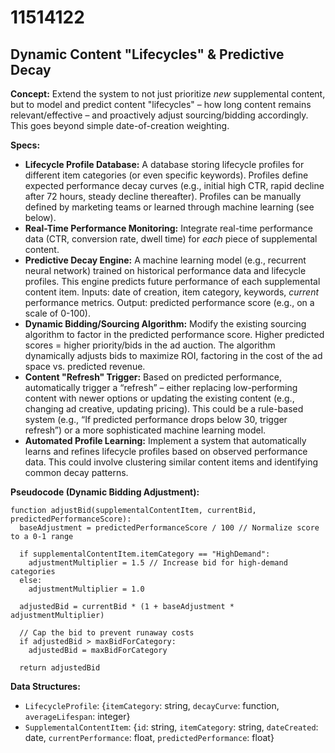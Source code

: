 # 11514122

## Dynamic Content "Lifecycles" & Predictive Decay

**Concept:** Extend the system to not just prioritize *new* supplemental content, but to model and predict content "lifecycles" – how long content remains relevant/effective – and proactively adjust sourcing/bidding accordingly. This goes beyond simple date-of-creation weighting.

**Specs:**

*   **Lifecycle Profile Database:** A database storing lifecycle profiles for different item categories (or even specific keywords). Profiles define expected performance decay curves (e.g., initial high CTR, rapid decline after 72 hours, steady decline thereafter).  Profiles can be manually defined by marketing teams or learned through machine learning (see below).
*   **Real-Time Performance Monitoring:** Integrate real-time performance data (CTR, conversion rate, dwell time) for *each* piece of supplemental content.
*   **Predictive Decay Engine:** A machine learning model (e.g., recurrent neural network) trained on historical performance data and lifecycle profiles. This engine predicts future performance of each supplemental content item.  Inputs: date of creation, item category, keywords, *current* performance metrics. Output: predicted performance score (e.g., on a scale of 0-100).
*   **Dynamic Bidding/Sourcing Algorithm:** Modify the existing sourcing algorithm to factor in the predicted performance score.  Higher predicted scores = higher priority/bids in the ad auction.  The algorithm dynamically adjusts bids to maximize ROI, factoring in the cost of the ad space vs. predicted revenue.
*   **Content "Refresh" Trigger:**  Based on predicted performance, automatically trigger a “refresh” – either replacing low-performing content with newer options or updating the existing content (e.g., changing ad creative, updating pricing).  This could be a rule-based system (e.g., “If predicted performance drops below 30, trigger refresh”) or a more sophisticated machine learning model.
*   **Automated Profile Learning:** Implement a system that automatically learns and refines lifecycle profiles based on observed performance data. This could involve clustering similar content items and identifying common decay patterns.

**Pseudocode (Dynamic Bidding Adjustment):**

```
function adjustBid(supplementalContentItem, currentBid, predictedPerformanceScore):
  baseAdjustment = predictedPerformanceScore / 100 // Normalize score to a 0-1 range
  
  if supplementalContentItem.itemCategory == "HighDemand":
    adjustmentMultiplier = 1.5 // Increase bid for high-demand categories
  else:
    adjustmentMultiplier = 1.0
    
  adjustedBid = currentBid * (1 + baseAdjustment * adjustmentMultiplier)
  
  // Cap the bid to prevent runaway costs
  if adjustedBid > maxBidForCategory:
    adjustedBid = maxBidForCategory
    
  return adjustedBid
```

**Data Structures:**

*   `LifecycleProfile`:  {`itemCategory`: string, `decayCurve`: function, `averageLifespan`: integer}
*   `SupplementalContentItem`: {`id`: string, `itemCategory`: string, `dateCreated`: date, `currentPerformance`: float, `predictedPerformance`: float}